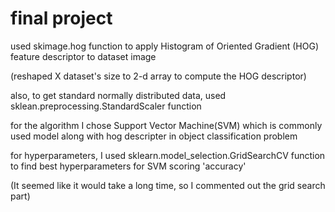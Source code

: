 # final project
used skimage.hog function to apply Histogram of Oriented Gradient (HOG) feature descriptor to dataset image

(reshaped X dataset's size to 2-d array to compute the HOG descriptor) 

also, to get standard normally distributed data, used sklean.preprocessing.StandardScaler function

for the algorithm I chose Support Vector Machine(SVM) which is commonly used model along with hog descripter in object classification problem

for hyperparameters, I used sklearn.model_selection.GridSearchCV function to find best hyperparameters for SVM scoring 'accuracy'

(It seemed like it would take a long time, so I commented out the grid search part)
